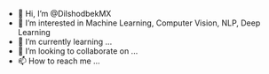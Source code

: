 - 👋 Hi, I’m @DilshodbekMX
- 👀 I’m interested in Machine Learning, Computer Vision, NLP, Deep Learning 
- 🌱 I’m currently learning ...
- 💞️ I’m looking to collaborate on ...
- 📫 How to reach me ...

<!---
DilshodbekMX/DilshodbekMX is a ✨ special ✨ repository because its `README.md` (this file) appears on your GitHub profile.
You can click the Preview link to take a look at your changes.
--->
